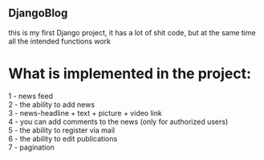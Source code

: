 ## DjangoBlog

this is my first Django project, it has a lot of shit code, but at the same time all the intended functions work

# What is implemented in the project:

1 - news feed  
2 - the ability to add news  
3 - news-headline + text + picture + video link  
4 - you can add comments to the news (only for authorized users)  
5 - the ability to register via mail  
6 - the ability to edit publications  
7 - pagination
